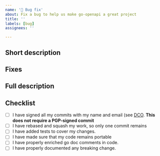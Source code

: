 ```yaml
---
name: '🔧 Bug fix'
about: Fix a bug to help us make go-openapi a great project
title: ''
labels: [bug]
assignees: ''

---
```


## Short description
<!-- clear and concise description of your change -->

## Fixes
<!-- 
Example:
* fixes #123

Avoid cross-repository fixes, e.g.
* fixes go-openapi/spec#123

Prefer instead:
* contributes go-openapi/spec#123

This means will be solved, but when releases and dependencies updates have been carried out
-->

## Full description
<!-- If needed, please add here more details about your implementation etc -->

<!-- Since this is a bug fix, try your best not to mix this change with extra features or potentially breaking changes -->

## Checklist
<!--- Go over all the following points, and put an `x` in all the boxes that apply. -->
<!-- If you don't qualify for all of the below check list items, please mark your PR in a draft status, so it may be discussed or reviewed with lighter requirements. -->

* [ ] I have signed all my commits with my name and email (see [DCO](https://github.com/apps/dco). **This does not require a PGP-signed commit**
* [ ] I have rebased and squash my work, so only one commit remains
* [ ] I have added tests to cover my changes.
* [ ] I have made sure that my code remains portable
* [ ] I have properly enriched go doc comments in code.
* [ ] I have properly documented any breaking change.
